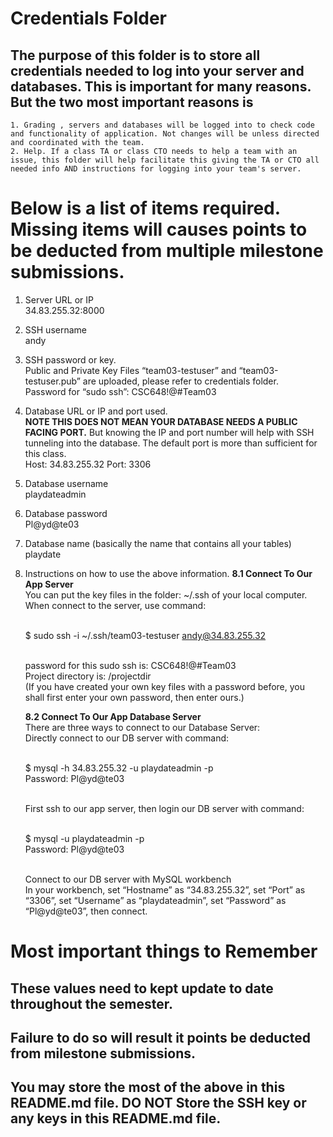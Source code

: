 # Credentials Folder

## The purpose of this folder is to store all credentials needed to log into your server and databases. This is important for many reasons. But the two most important reasons is
    1. Grading , servers and databases will be logged into to check code and functionality of application. Not changes will be unless directed and coordinated with the team.
    2. Help. If a class TA or class CTO needs to help a team with an issue, this folder will help facilitate this giving the TA or CTO all needed info AND instructions for logging into your team's server. 


# Below is a list of items required. Missing items will causes points to be deducted from multiple milestone submissions.

1. Server URL or IP
    <br> 34.83.255.32:8000
2. SSH username
    <br> andy
3. SSH password or key.
    <br> Public and Private Key Files “team03-testuser” and “team03-testuser.pub” are uploaded, please refer to credentials folder.
    <br> Password for “sudo ssh”: CSC648!@#Team03
4. Database URL or IP and port used.
    <br><strong> NOTE THIS DOES NOT MEAN YOUR DATABASE NEEDS A PUBLIC FACING PORT.</strong> But knowing the IP and port number will help with SSH tunneling into the database. The default port is more than sufficient for this class.
    <br> Host: 34.83.255.32 Port: 3306
5. Database username
    <br> playdateadmin
6. Database password
    <br> Pl@yd@te03
7. Database name (basically the name that contains all your tables)
    <br> playdate
8. Instructions on how to use the above information.
    <strong>8.1 Connect To Our App Server</strong>
    <br> You can put the key files in the folder: ~/.ssh of your local computer.
    <br> When connect to the server, use command:
    
    <br> $ sudo ssh -i ~/.ssh/team03-testuser andy@34.83.255.32
    
    <br> password for this sudo ssh is: CSC648!@#Team03
    <br> Project directory is: /projectdir
    <br> (If you have created your own key files with a password before, you shall first enter your own password, then enter ours.)
    
    <strong>8.2 Connect To Our App Database Server</strong>
    <br> There are three ways to connect to our Database Server:
    <br> Directly connect to our DB server with command:

    <br> $ mysql -h 34.83.255.32 -u playdateadmin -p
    <br> Password: Pl@yd@te03

    <br> First ssh to our app server, then login our DB server with command:

    <br> $ mysql -u playdateadmin -p
    <br> Password: Pl@yd@te03

    <br> Connect to our DB server with MySQL workbench
    <br> In your workbench, set “Hostname” as “34.83.255.32”, set “Port” as “3306”, set “Username” as “playdateadmin”, set “Password” as “Pl@yd@te03”, then connect.

    
# Most important things to Remember
## These values need to kept update to date throughout the semester. <br>
## <strong>Failure to do so will result it points be deducted from milestone submissions.</strong><br>
## You may store the most of the above in this README.md file. DO NOT Store the SSH key or any keys in this README.md file.
